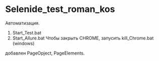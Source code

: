 # Selenide_test_roman_kos
Автоматизация.
1. Start_Test.bat
2. Start_Allure.bat
Чтобы закрыть CHROME, запусить kill_Chrome.bat (windows)

добавлен PageOpject, PageElements.